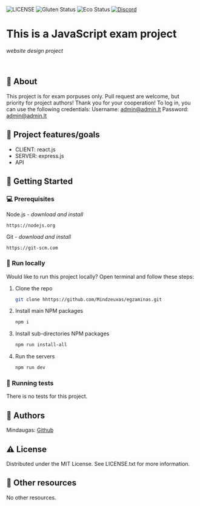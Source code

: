 ![LICENSE](https://img.shields.io/badge/license-MIT-blue.svg?style=flat-square)
![Gluten Status](https://img.shields.io/badge/Gluten-Free-green.svg)
![Eco Status](https://img.shields.io/badge/ECO-Friendly-green.svg)
[![Discord](https://discord.com/api/guilds/571393319201144843/widget.png)](https://discord.gg/dRwW4rw)

# This is a JavaScript exam project

_website design project_

<br>

## 🌟 About

This project is for exam porpuses only. Pull request are welcome, but priority for project authors! Thank you for your cooperation!
To log in, you can use the following credentials:
Username: admin@admin.lt
Password: admin@admin.lt

## 🎯 Project features/goals

- CLIENT: react.js
- SERVER: express.js
- API

## 🧰 Getting Started

### 💻 Prerequisites

Node.js - _download and install_

```
https://nodejs.org
```

Git - _download and install_

```
https://git-scm.com
```

### 🏃 Run locally

Would like to run this project locally? Open terminal and follow these steps:

1. Clone the repo
   ```sh
   git clone hhttps://github.com/Mindzeuxas/egzaminas.git
   ```
2. Install main NPM packages
   ```sh
   npm i
   ```
3. Install sub-directories NPM packages
   ```sh
   npm run install-all
   ```
4. Run the servers
   ```sh
   npm run dev
   ```

### 🧪 Running tests

There is no tests for this project.

## 🎅 Authors

Mindaugas: [Github](https://github.com/Mindzeuxas)

## ⚠️ License

Distributed under the MIT License. See LICENSE.txt for more information.

## 🔗 Other resources

No other resources.
